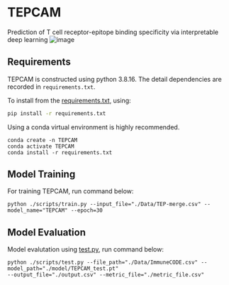 # TEPCAM
Prediction of T cell receptor-epitope binding specificity via interpretable deep learning
![image](pics/model.png)

## Requirements
TEPCAM is constructed using python 3.8.16. The detail dependencies are recorded in `requirements.txt`.    

To install from the [requirements.txt](requirements.txt), using:     

```bash
pip install -r requirements.txt
```   

Using a conda virtual environment is highly recommended.

``` console
conda create -n TEPCAM
conda activate TEPCAM
conda install -r requirements.txt
```

## Model Training
For training TEPCAM, run command below:
```commandline
python ./scripts/train.py --input_file="./Data/TEP-merge.csv" --model_name="TEPCAM" --epoch=30
```
## Model Evaluation
Model evalutation using [test.py](test.py), run command below:
```commandline
python ./scripts/test.py --file_path="./Data/ImmuneCODE.csv" --model_path="./model/TEPCAM_test.pt" 
--output_file="./output.csv" --metric_file="./metric_file.csv"
```

